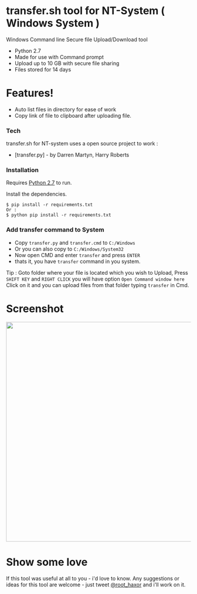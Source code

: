 # transfer.sh tool for NT-System ( Windows System )
Windows Command line Secure file Upload/Download tool
  - Python 2.7
  - Made for use with Command prompt
  - Upload up to 10 GB with secure file sharing
  - Files stored for 14 days

# Features!

  - Auto list files in directory for ease of work
  - Copy link of file to clipboard after uploading file.

### Tech

transfer.sh for NT-system uses a open source project to work :
* [transfer.py] - by Darren Martyn, Harry Roberts

### Installation

Requires [Python 2.7](https://www.python.org/downloads/) to run.

Install the dependencies.
```pip
$ pip install -r requirements.txt
Or :
$ python pip install -r requirements.txt
```
### Add transfer command to System

 -  Copy `transfer.py` and `transfer.cmd` to `C:/Windows`
 -  Or you can also copy to `C:/Windows/System32`
 - Now open CMD and enter `transfer` and press `ENTER`
 - thats it, you have `transfer` command in you system.

Tip : Goto folder where your file is located which you wish to Upload, Press `SHIFT KEY` and `RIGHT CLICK` you will have option `Open Command window here` Click on it and you can upload files from that folder typing `transfer` in Cmd.

# Screenshot

<img src="https://preview.ibb.co/d9Ub0k/shot.png" width="600px"/>


# Show some love

If this tool was useful at all to you - i'd love to know. Any suggestions or ideas for this tool are welcome - just tweet [@root_haxor](https://twitter.com/root_haxor) and i'll work on it.



